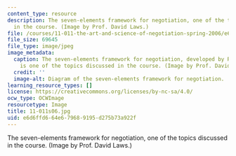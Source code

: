 ```yaml
---
content_type: resource
description: The seven-elements framework for negotiation, one of the topics discussed
  in the course. (Image by Prof. David Laws.)
file: /courses/11-011-the-art-and-science-of-negotiation-spring-2006/e6d6ffd664e679689195d275b73a922f_11-011s06.jpg
file_size: 69645
file_type: image/jpeg
image_metadata:
  caption: The seven-elements framework for negotiation, developed by Roger Fisher,
    is one of the topics discussed in the course. (Image by Prof. David Laws.)
  credit: ''
  image-alt: Diagram of the seven-elements framework for negotiation.
learning_resource_types: []
license: https://creativecommons.org/licenses/by-nc-sa/4.0/
ocw_type: OCWImage
resourcetype: Image
title: 11-011s06.jpg
uid: e6d6ffd6-64e6-7968-9195-d275b73a922f
---
```

The seven-elements framework for negotiation, one of the topics discussed in the course. (Image by Prof. David Laws.)